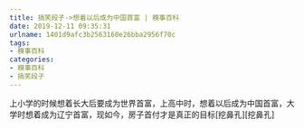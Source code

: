 ```yaml
---
title: 搞笑段子->想着以后成为中国首富 | 糗事百科
date: 2019-12-11 09:35:31
urlname: 1401d9afc3b2563160e26bba2956f70c
tags: 
- 糗事百科
categories:
- 糗事百科
- 搞笑段子
---
```

上小学的时候想着长大后要成为世界首富，上高中时，想着以后成为中国首富，大学时想着成为辽宁首富，现如今，房子首付才是真正的目标[挖鼻孔][挖鼻孔]



